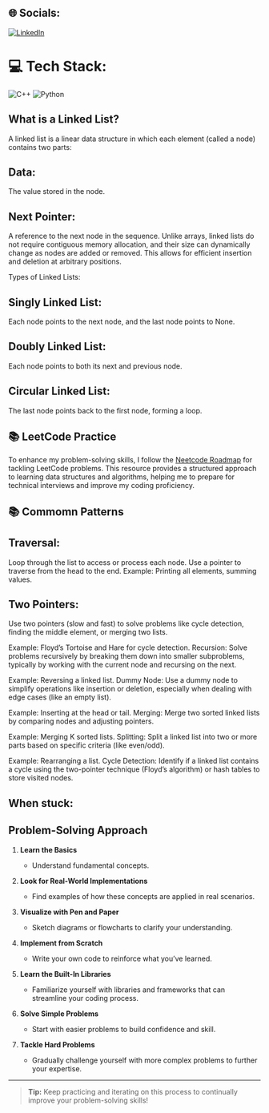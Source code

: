 ## 🌐 Socials:
[![LinkedIn](https://img.shields.io/badge/LinkedIn-%230077B5.svg?logo=linkedin&logoColor=white)](https://www.linkedin.com/in/atiladeoke/)

# 💻 Tech Stack:
![C++](https://img.shields.io/badge/c++-%2300599C.svg?style=for-the-badge&logo=c%2B%2B&logoColor=white)
![Python](https://img.shields.io/badge/python-3670A0?style=for-the-badge&logo=python&logoColor=ffdd54)

## What is a Linked List?
A linked list is a linear data structure in which each element (called a node) contains two parts:

## Data: 
The value stored in the node.
## Next Pointer: 
A reference to the next node in the sequence. Unlike arrays, linked lists do not require contiguous memory allocation, and their size can dynamically change as nodes are added or removed. This allows for efficient insertion and deletion at arbitrary positions.

Types of Linked Lists:
## Singly Linked List:
Each node points to the next node, and the last node points to None.
## Doubly Linked List:
Each node points to both its next and previous node.
## Circular Linked List:
The last node points back to the first node, forming a loop.
## 📚 LeetCode Practice
To enhance my problem-solving skills, I follow the [Neetcode Roadmap](https://neetcode.io/roadmap) for tackling LeetCode problems. This resource provides a structured approach to learning data structures and algorithms, helping me to prepare for technical interviews and improve my coding proficiency.

## 📚 Commomn Patterns
## Traversal:
Loop through the list to access or process each node. Use a pointer to traverse from the head to the end.
 Example: Printing all elements, summing values.
## Two Pointers:
Use two pointers (slow and fast) to solve problems like cycle detection, finding the middle element, or merging two lists.

Example: Floyd’s Tortoise and Hare for cycle detection.
Recursion: Solve problems recursively by breaking them down into smaller subproblems, typically by working with the current node and recursing on the next.

Example: Reversing a linked list.
Dummy Node: Use a dummy node to simplify operations like insertion or deletion, especially when dealing with edge cases (like an empty list).

Example: Inserting at the head or tail.
Merging: Merge two sorted linked lists by comparing nodes and adjusting pointers.

Example: Merging K sorted lists.
Splitting: Split a linked list into two or more parts based on specific criteria (like even/odd).

Example: Rearranging a list.
Cycle Detection: Identify if a linked list contains a cycle using the two-pointer technique (Floyd’s algorithm) or hash tables to store visited nodes.

## When stuck:
## Problem-Solving Approach

1. **Learn the Basics**
   - Understand fundamental concepts.

2. **Look for Real-World Implementations**
   - Find examples of how these concepts are applied in real scenarios.

3. **Visualize with Pen and Paper**
   - Sketch diagrams or flowcharts to clarify your understanding.

4. **Implement from Scratch**
   - Write your own code to reinforce what you’ve learned.

5. **Learn the Built-In Libraries**
   - Familiarize yourself with libraries and frameworks that can streamline your coding process.

6. **Solve Simple Problems**
   - Start with easier problems to build confidence and skill.

7. **Tackle Hard Problems**
   - Gradually challenge yourself with more complex problems to further your expertise.

---

> **Tip:** Keep practicing and iterating on this process to continually improve your problem-solving skills!
